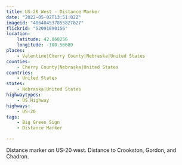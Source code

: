 ```yaml
---
title: US-20 West - Distance Marker
date: "2022-05-02T13:51:02Z"
imageid: "406404537855827827"
flickrid: "52091090156"
location:
    latitude: 42.868256
    longitude: -100.56689
places:
    - Valentine|Cherry County|Nebraska|United States
counties:
    - Cherry County|Nebraska|United States
countries:
    - United States
states:
    - Nebraska|United States
highwaytypes:
    - US Highway
highways:
    - US-20
tags:
    - Big Green Sign
    - Distance Marker

---
```

Distance marker on US-20 west.  Distance to Crookston, Gordon, and Chadron.